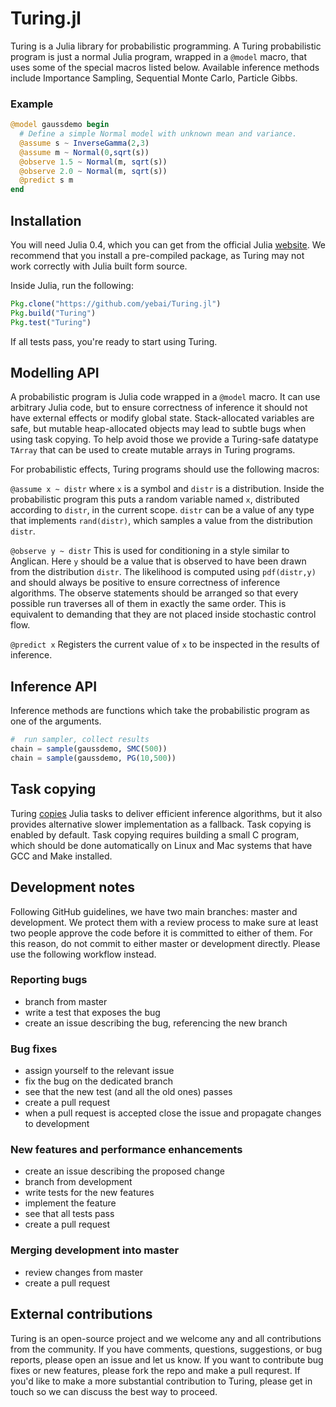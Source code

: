 # Turing.jl
Turing is a Julia library for probabilistic programming. A Turing probabilistic program is just a normal Julia program, wrapped in a `@model` macro, that uses some of the special macros listed below. Available inference methods include  Importance Sampling, Sequential Monte Carlo, Particle Gibbs.

### Example
```julia
@model gaussdemo begin
  # Define a simple Normal model with unknown mean and variance.
  @assume s ~ InverseGamma(2,3)
  @assume m ~ Normal(0,sqrt(s))
  @observe 1.5 ~ Normal(m, sqrt(s))
  @observe 2.0 ~ Normal(m, sqrt(s))
  @predict s m
end
```

## Installation

You will need Julia 0.4, which you can get from the official Julia [website](http://julialang.org/downloads/). We recommend that you install a pre-compiled package, as Turing may not work correctly with Julia built form source.

Inside Julia, run the following:

```julia
Pkg.clone("https://github.com/yebai/Turing.jl")
Pkg.build("Turing")
Pkg.test("Turing")
```

If all tests pass, you're ready to start using Turing.

## Modelling API
A probabilistic program is Julia code wrapped in a `@model` macro. It can use arbitrary Julia code, but to ensure correctness of inference it should not have external effects or modify global state. Stack-allocated variables are safe, but mutable heap-allocated objects may lead to subtle bugs when using task copying. To help avoid those we provide a Turing-safe datatype `TArray` that can be used to create mutable arrays in Turing programs.

For probabilistic effects, Turing programs should use the following macros:

`@assume x ~ distr`
where `x` is a symbol and `distr` is a distribution. Inside the probabilistic program this puts a random variable named `x`, distributed according to `distr`, in the current scope. `distr` can be a value of any type that implements `rand(distr)`, which samples a value from the distribution `distr`.

`@observe y ~ distr`
This is used for conditioning in a style similar to Anglican. Here `y` should be a value that is observed to have been drawn from the distribution `distr`. The likelihood is computed using `pdf(distr,y)` and should always be positive to ensure correctness of inference algorithms. The observe statements should be arranged so that every possible run traverses all of them in exactly the same order. This is equivalent to demanding that they are not placed inside stochastic control flow.

`@predict x`
Registers the current value of `x` to be inspected in the results of inference.

## Inference API
Inference methods are functions which take the probabilistic program as one of the arguments.
```julia
#  run sampler, collect results
chain = sample(gaussdemo, SMC(500))
chain = sample(gaussdemo, PG(10,500))
```

## Task copying
Turing [copies](https://github.com/JuliaLang/julia/issues/4085) Julia tasks to deliver efficient inference algorithms, but it also provides alternative slower implementation as a fallback. Task copying is enabled by default. Task copying requires building a small C program, which should be done automatically on Linux and Mac systems that have GCC and Make installed.

## Development notes
Following GitHub guidelines, we have two main branches: master and development. We protect them with a review process to make sure at least two people approve the code before it is committed to either of them. For this reason, do not commit to either master or development directly.
Please use the following workflow instead.

### Reporting bugs
- branch from master
- write a test that exposes the bug
- create an issue describing the bug, referencing the new branch

### Bug fixes
- assign yourself to the relevant issue
- fix the bug on the dedicated branch
- see that the new test (and all the old ones) passes
- create a pull request
- when a pull request is accepted close the issue and propagate changes to development

### New features and performance enhancements
- create an issue describing the proposed change
- branch from development
- write tests for the new features
- implement the feature
- see that all tests pass
- create a pull request

### Merging development into master
- review changes from master
- create a pull request

## External contributions
Turing is an open-source project and we welcome any and all contributions from the community. If you have comments, questions, suggestions, or bug reports, please open an issue and let us know. If you want to contribute bug fixes or new features, please fork the repo and make a pull requrest. If you'd like to make a more substantial contribution to Turing, please get in touch so we can discuss the best way to proceed.
